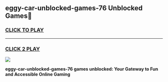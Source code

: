 
## eggy-car-unblocked-games-76 Unblocked Games👋
<h3>
<a href="https://news.freeplayer.one?title=eggy-car-unblocked-games-76&ref=16F">CLICK TO PLAY</a></h3>
<hr>

<h3>
<a href="https://news.freeplayer.one?title=eggy-car-unblocked-games-76&ref=16F">CLICK 2 PLAY</a>
  
</h3>

<a href="https://news.freeplayer.one?title=eggy-car-unblocked-games-76&ref=16F/"><img src="https://clearcache.store/games.png"></a>


**eggy-car-unblocked-games-76 games unblocked: Your Gateway to Fun and Accessible Online Gaming**
